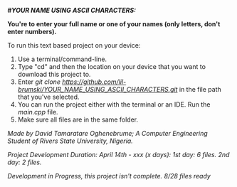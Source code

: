 *__#YOUR NAME USING ASCII CHARACTERS:__*

__You're to enter your full name or one of your names (only letters, don't enter numbers).__

To run this text based project on your device:
1. Use a terminal/command-line.
2. Type "cd" and then the location on your device that you want to download this project to.
3. Enter *git clone https://github.com/lil-brumski/YOUR_NAME_USING_ASCII_CHARACTERS.git* in the file path that you've selected.
4. You can run the project either with the terminal or an IDE. Run the *main.cpp* file.
5. Make sure all files are in the same folder.


*Made by David Tamaratare Oghenebrume;
A Computer Engineering Student of Rivers State University, Nigeria.*

*Project Development Duration: April 14th - xxx (x days):*
*1st day: 6 files.*
*2nd day: 2 files.*

*Development in Progress, this project isn't complete. 8/28 files ready*
